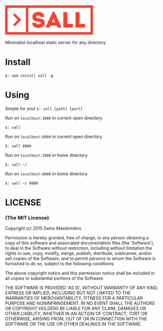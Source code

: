 ![Sall Logo](/res/logo.png)

Minimalist localhost static server for any directory

# Install
```
$: npm install sall -g
```

# Using

Simple for you!
`$: sall [path] [port]`


Run on `localhost:3000` in current open directory
```
$: sall
```

Run on `localhost:8080` in current open directory
```
$: sall 8080
```

Run on `localhost:3000` in home directory
```
$: sall ~/
```

Run on `localhost:8080` in home directory
```
$: sall ~/ 8080
```

# LICENSE
### (The MIT License)

Copyright (c) 2015 Denis Maslennikov

Permission is hereby granted, free of charge, to any person obtaining
a copy of this software and associated documentation files (the
'Software'), to deal in the Software without restriction, including
without limitation the rights to use, copy, modify, merge, publish,
distribute, sublicense, and/or sell copies of the Software, and to
permit persons to whom the Software is furnished to do so, subject to
the following conditions:

The above copyright notice and this permission notice shall be
included in all copies or substantial portions of the Software.

THE SOFTWARE IS PROVIDED 'AS IS', WITHOUT WARRANTY OF ANY KIND,
EXPRESS OR IMPLIED, INCLUDING BUT NOT LIMITED TO THE WARRANTIES OF
MERCHANTABILITY, FITNESS FOR A PARTICULAR PURPOSE AND NONINFRINGEMENT.
IN NO EVENT SHALL THE AUTHORS OR COPYRIGHT HOLDERS BE LIABLE FOR ANY
CLAIM, DAMAGES OR OTHER LIABILITY, WHETHER IN AN ACTION OF CONTRACT,
TORT OR OTHERWISE, ARISING FROM, OUT OF OR IN CONNECTION WITH THE
SOFTWARE OR THE USE OR OTHER DEALINGS IN THE SOFTWARE.
